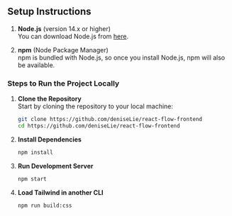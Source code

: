 
## Setup Instructions

1. **Node.js** (version 14.x or higher)  
   You can download Node.js from [here](https://nodejs.org/).
   
2. **npm** (Node Package Manager)  
   npm is bundled with Node.js, so once you install Node.js, npm will also be available.

### Steps to Run the Project Locally

1. **Clone the Repository**  
   Start by cloning the repository to your local machine:
   ```bash
   git clone https://github.com/deniseLie/react-flow-frontend 
   cd https://github.com/deniseLie/react-flow-frontend 
   ```

2. **Install Dependencies**
    ```bash
    npm install
    ```

3. **Run Development Server**
    ```bash
    npm start
    ```

4. **Load Tailwind in another CLI**
    ```bash
    npm run build:css
    ```

